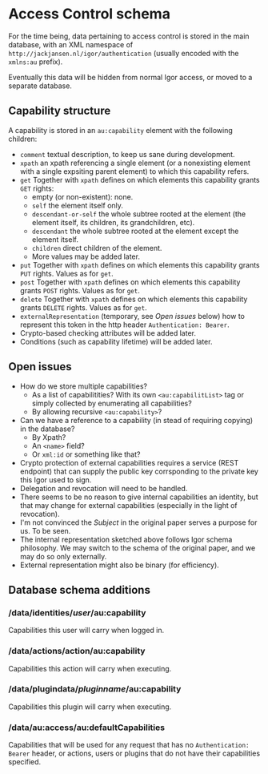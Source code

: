 # Access Control schema

For the time being, data pertaining to access control is stored in the main database, with an XML namespace of `http://jackjansen.nl/igor/authentication` (usually encoded with the `xmlns:au` prefix).

Eventually this data will be hidden from normal Igor access, or moved to a separate database.

## Capability structure

A capability is stored in an `au:capability` element with the following children:

* `comment` textual description, to keep us sane during development.
* `xpath` an xpath referencing a single element (or a nonexisting element with a single expsiting parent element) to which this capability refers.
* `get` Together with `xpath` defines on which elements this capability grants `GET` rights:
	* empty (or non-existent): none.
	* `self` the element itself only.
	* `descendant-or-self` the whole subtree rooted at the element (the element itself, its children, its grandchildren, etc).
	* `descendant` the whole subtree rooted at the element except the element itself.
	* `children` direct children of the element.
	* More values may be added later.
* `put` Together with `xpath` defines on which elements this capability grants `PUT` rights. Values as for `get`.
* `post` Together with `xpath` defines on which elements this capability grants `POST` rights. Values as for `get`.
* `delete` Together with `xpath` defines on which elements this capability grants `DELETE` rights. Values as for `get`.
* `externalRepresentation` (temporary, see _Open issues_ below) how to represent this token in the http header `Authentication: Bearer`.
* Crypto-based checking attributes will be added later.
* Conditions (such as capability lifetime) will be added later.

## Open issues

* How do we store multiple capabilities? 
	* As a list of capabilitities? With its own `<au:capabilitList>` tag or simply collected by enumerating all capabilities?
	* By allowing recursive `<au:capability>`?
* Can we have a reference to a capability (in stead of requiring copying) in the database?
	* By Xpath?
	* An `<name>` field?
	* Or `xml:id` or something like that?
* Crypto protection of external capabilities requires a service (REST endpoint) that can supply the public key corrsponding to the private key this Igor used to sign.
* Delegation and revocation will need to be handled.
* There seems to be no reason to give internal capabilities an identity, but that may change for external capabilities (especially in the light of revocation).
* I'm not convinced the _Subject_ in the original paper serves a purpose for us. To be seen.
* The internal representation sketched above follows Igor schema philosophy. We may switch to the schema of the original paper, and we may do so only externally.
* External representation might also be binary (for efficiency).

## Database schema additions

### /data/identities/_user_/au:capability

Capabilities this user will carry when logged in.

### /data/actions/action/au:capability

Capabilities this action will carry when executing.

### /data/plugindata/_pluginname_/au:capability

Capabilities this plugin will carry when executing.

### /data/au:access/au:defaultCapabilities


Capabilities that will be used for any request that has no `Authentication: Bearer` header, or actions, users or plugins that do not have their capabilities specified. 
